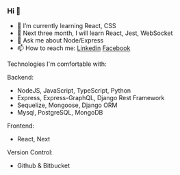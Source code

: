 ### Hi  👋 
- 🌱 I’m currently learning React, CSS
- 🤔 Next three month, I will learn React, Jest, WebSocket 
- 💬 Ask me about Node/Express 
- 📫 How to reach me: [Linkedin](https://www.linkedin.com/in/imalimran/)  [Facebook](https://www.facebook.com/engr.aih/)


Technologies I'm comfortable with:

Backend:
- NodeJS, JavaScript, TypeScript, Python
- Express, Express-GraphQL, Django Rest Framework
- Sequelize, Mongoose, Django ORM
- Mysql, PostgreSQL, MongoDB

Frontend:
- React, Next

Version Control:
- Github & Bitbucket




